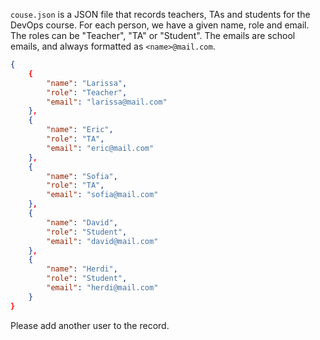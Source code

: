 `couse.json` is a JSON file that records teachers, TAs and students for the DevOps course.
For each person, we have a given name, role and email.
The roles can be "Teacher", "TA" or "Student".
The emails are school emails, and always formatted as `<name>@mail.com`.

```json
{
    {
        "name": "Larissa",
        "role": "Teacher",
        "email": "larissa@mail.com"
    },
    {
        "name": "Eric",
        "role": "TA",
        "email": "eric@mail.com"
    },
    {
        "name": "Sofia",
        "role": "TA",
        "email": "sofia@mail.com"
    },
    {
        "name": "David",
        "role": "Student",
        "email": "david@mail.com"
    },
    {
        "name": "Herdi",
        "role": "Student",
        "email": "herdi@mail.com"
    }
}
```
Please add another user to the record.